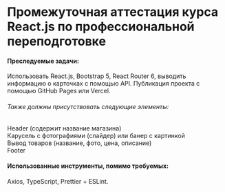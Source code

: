 # Промежуточная аттестация курса React.js по профессиональной переподготовке

#### Преследуемые задачи:
Использовать React.js, Bootstrap 5, React Router 6, выводить информацию о карточках с помощью API. Публикация проекта с помощью GitHub Pages или Vercel.    
###### Также должны присутствовать следующие элементы:   
Header (содержит название магазина)  
Карусель с фотографиями (слайдер) или банер с картинкой  
Вывод товаров (название, фото, цена, описание)  
Footer  

#### Использованные инструменты, помимо требуемых:   
Axios, TypeScript, Prettier + ESLint.
